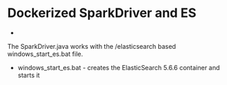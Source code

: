 # Dockerized SparkDriver and ES #

-
The SparkDriver.java works with the /elasticsearch based windows_start_es.bat file.
- windows_start_es.bat - creates the ElasticSearch 5.6.6 container and starts it
